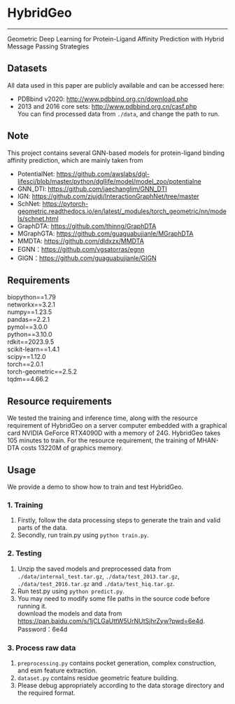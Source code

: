 # HybridGeo
---
Geometric Deep Learning for Protein-Ligand Affinity Prediction with Hybrid Message Passing Strategies

## Datasets
All data used in this paper are publicly available and can be accessed here:  
- PDBbind v2020: http://www.pdbbind.org.cn/download.php  
- 2013 and 2016 core sets: http://www.pdbbind.org.cn/casf.php  
You can find processed data from `./data`, and change the path to run.

## Note 

This project contains several GNN-based models for protein-ligand binding affinity prediction, which are mainly taken from  
- PotentialNet: https://github.com/awslabs/dgl-lifesci/blob/master/python/dgllife/model/model_zoo/potentialne  
- GNN_DTI: https://github.com/jaechanglim/GNN_DTI  
- IGN: https://github.com/zjujdj/InteractionGraphNet/tree/master  
- SchNet: https://pytorch-geometric.readthedocs.io/en/latest/_modules/torch_geometric/nn/models/schnet.html  
- GraphDTA: https://github.com/thinng/GraphDTA   
- MGraphGTA: https://github.com/guaguabujianle/MGraphDTA   
- MMDTA: https://github.com/dldxzx/MMDTA
- EGNN：https://github.com/vgsatorras/egnn
- GIGN：https://github.com/guaguabujianle/GIGN  

## Requirements
biopython==1.79  
networkx==3.2.1  
numpy==1.23.5    
pandas==2.2.1    
pymol==3.0.0  
python==3.10.0   
rdkit==2023.9.5    
scikit-learn==1.4.1    
scipy==1.12.0    
torch==2.0.1     
torch-geometric==2.5.2   
tqdm==4.66.2  
## Resource requirements
We tested the training and inference time, along with the resource requirement of HybridGeo on a server computer embedded with a graphical card NVIDIA GeForce RTX4090D with a memory of 24G. HybridGeo takes 105 minutes to train. For the resource requirement, the training of MHAN-DTA costs 13220M of graphics memory.
## Usage
We provide a demo to show how to train and test HybridGeo.   
### 1. Training 
1. Firstly,  follow the data processing steps to generate the train and valid parts of the data.   
2. Secondly, run train.py using `python train.py`.  
### 2. Testing  
1. Unzip the saved models and preprocessed data from `./data/internal_test.tar.gz`, `./data/test_2013.tar.gz`, `./data/test_2016.tar.gz` and `./data/test_hiq.tar.gz`.   
2. Run test.py using `python predict.py`.    
3. You may need to modify some file paths in the source code before running it.    
download the models and data from https://pan.baidu.com/s/1jCLGaUttW5UrNUtSjhrZyw?pwd=6e4d. Password：6e4d   
### 3. Process raw data  
1. `preprocessing.py` contains pocket generation, complex construction, and esm feature extraction.       
2. `dataset.py` contains residue geometric feature building.
3. Please debug appropriately according to the data storage directory and the required format.    
